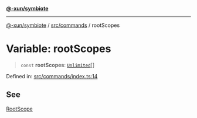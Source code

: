 [**@-xun/symbiote**](../../../README.md)

***

[@-xun/symbiote](../../../README.md) / [src/commands](../README.md) / rootScopes

# Variable: rootScopes

> `const` **rootScopes**: [`Unlimited`](../../configure/enumerations/UnlimitedGlobalScope.md#unlimited)[]

Defined in: [src/commands/index.ts:14](https://github.com/Xunnamius/symbiote/blob/c3eb624b24481297d928007f103c9d2138e49cb7/src/commands/index.ts#L14)

## See

[RootScope](../../configure/enumerations/UnlimitedGlobalScope.md)
